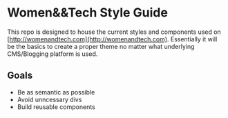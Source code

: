 # Women&&Tech Style Guide

This repo is designed to house the current styles and components used on [http://womenandtech.com](http://womenandtech.com).  Essentially it will be the basics to create a proper theme no matter what underlying CMS/Blogging platform is used.

## Goals

- Be as semantic as possible
- Avoid unncessary divs
- Build reusable components